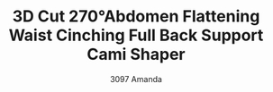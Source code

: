 ---
layout: product
title: 3D Cut 270°Abdomen Flattening Waist Cinching Full Back Support Cami Shaper
subtitle: 3097 Amanda
price: '38.00'
product_image: /shaping-lingerie/3097-front.png
product_image_hover: /shaping-lingerie/3097-back.png
categories: 
  - Tummy & Waist
  - Back Support
  - Bust
  - Tops
---